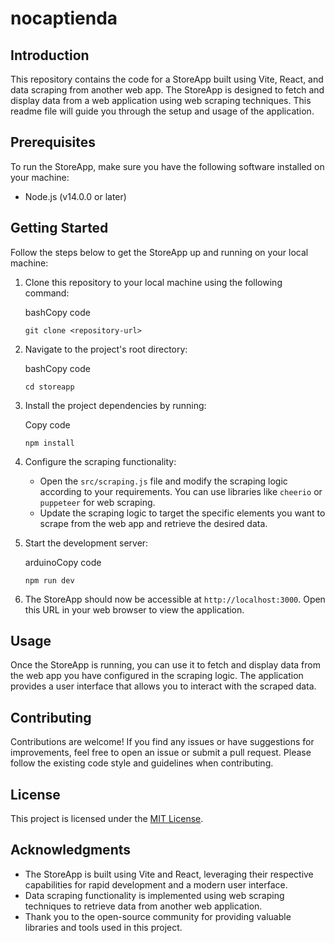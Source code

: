 # nocaptienda

## Introduction

This repository contains the code for a StoreApp built using Vite, React, and data scraping from another web app. The StoreApp is designed to fetch and display data from a web application using web scraping techniques. This readme file will guide you through the setup and usage of the application.

## Prerequisites

To run the StoreApp, make sure you have the following software installed on your machine:

- Node.js (v14.0.0 or later)

## Getting Started

Follow the steps below to get the StoreApp up and running on your local machine:

1.  Clone this repository to your local machine using the following command:

    bashCopy code

    `git clone <repository-url>`

2.  Navigate to the project's root directory:

    bashCopy code

    `cd storeapp`

3.  Install the project dependencies by running:

    Copy code

    `npm install`

4.  Configure the scraping functionality:

    - Open the `src/scraping.js` file and modify the scraping logic according to your requirements. You can use libraries like `cheerio` or `puppeteer` for web scraping.
    - Update the scraping logic to target the specific elements you want to scrape from the web app and retrieve the desired data.

5.  Start the development server:

    arduinoCopy code

    `npm run dev`

6.  The StoreApp should now be accessible at `http://localhost:3000`. Open this URL in your web browser to view the application.

## Usage

Once the StoreApp is running, you can use it to fetch and display data from the web app you have configured in the scraping logic. The application provides a user interface that allows you to interact with the scraped data.

## Contributing

Contributions are welcome! If you find any issues or have suggestions for improvements, feel free to open an issue or submit a pull request. Please follow the existing code style and guidelines when contributing.

## License

This project is licensed under the [MIT License](https://chat.openai.com/LICENSE).

## Acknowledgments

- The StoreApp is built using Vite and React, leveraging their respective capabilities for rapid development and a modern user interface.
- Data scraping functionality is implemented using web scraping techniques to retrieve data from another web application.
- Thank you to the open-source community for providing valuable libraries and tools used in this project.
